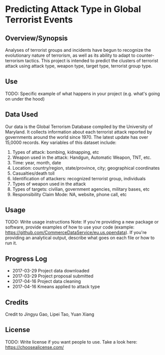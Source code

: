 # Predicting Attack Type in Global Terrorist Events

## Overview/Synopsis
Analyses of terrorist groups and incidents have begun to recognize the evolutionary nature of terrorism, as well as its ability to adapt to counter-terrorism tactics. This project is intended to predict the clusters of terrorist attack using attack type, weapon type, target type, terrorist group type.    

## Use  
TODO: Specific example of what happens in your project (e.g. what's going on under the hood)


## Data Used
Our data is the Global Terrorism Database compiled by the University of Maryland. It collects information about each terrorist attack reported by governments around the world since 1970. The latest update has over 15,0000 records. Key variables of this dataset include:
1.	Types of attack: bombing, kidnapping, etc
2.	Weapon used in the attack: Handgun, Automatic Weapon, TNT, etc.
3.	Time: year, month, date
4.	Location: country/region, state/province, city; geographical coordinates
5.	Casualties/death toll
6.	Identification of attackers: recognized terrorist group, individuals
7.	Types of weapon used in the attack
8.	Types of targets: civilian, government agencies, military bases, etc
9.	Responsibility Claim Mode: NA, website, phone call, etc 


## Usage
TODO: Write usage instructions 
Note: If you're providing a new package or software, provide examples of how to use your code (example: https://github.com/CommerceDataService/eu.us.opendata). If you're providing an analytical output, describe what goes on each file or how to run it.

## Progress Log
* 2017-03-29 Project data downloaded
* 2017-03-29 Project proposal submitted
* 2017-04-16 Project data cleaning
* 2017-04-16 Kmeans applied to attack type

## Credits
Credit to Jingyu Gao, Lipei Tao, Yuan Xiang

## License

TODO: Write license if you want people to use. Take a look here:  https://choosealicense.com/